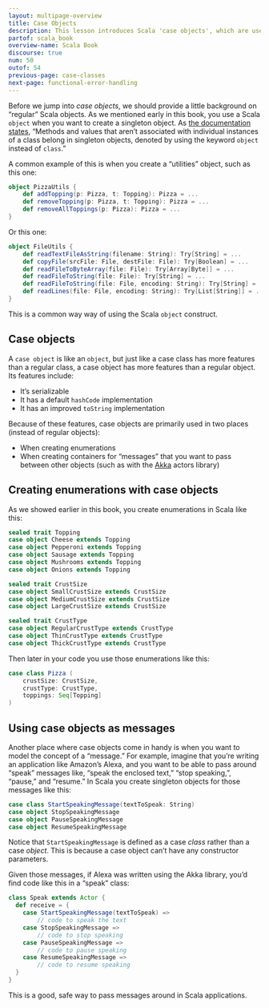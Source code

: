 ```yaml
---
layout: multipage-overview
title: Case Objects
description: This lesson introduces Scala 'case objects', which are used to create singletons with a few additional features.
partof: scala_book
overview-name: Scala Book
discourse: true
num: 50
outof: 54
previous-page: case-classes
next-page: functional-error-handling
---
```



Before we jump into *case objects*, we should provide a little background on “regular” Scala objects. As we mentioned early in this book, you use a Scala `object` when you want to create a singleton object. As [the documentation states]({{site.baseurl}}/tour/singleton-objects.html), “Methods and values that aren’t associated with individual instances of a class belong in singleton objects, denoted by using the keyword `object` instead of `class`.”

A common example of this is when you create a “utilities” object, such as this one:

```scala
object PizzaUtils {
    def addTopping(p: Pizza, t: Topping): Pizza = ...
    def removeTopping(p: Pizza, t: Topping): Pizza = ...
    def removeAllToppings(p: Pizza): Pizza = ...
}
```

Or this one:

```scala
object FileUtils {
    def readTextFileAsString(filename: String): Try[String] = ...
    def copyFile(srcFile: File, destFile: File): Try[Boolean] = ...
    def readFileToByteArray(file: File): Try[Array[Byte]] = ...
    def readFileToString(file: File): Try[String] = ...
    def readFileToString(file: File, encoding: String): Try[String] = ...
    def readLines(file: File, encoding: String): Try[List[String]] = ...
}
```

This is a common way way of using the Scala `object` construct.



## Case objects

A `case object` is like an `object`, but just like a case class has more features than a regular class, a case object has more features than a regular object. Its features include:

- It’s serializable
- It has a default `hashCode` implementation
- It has an improved `toString` implementation

<!--
These features make a case object useful when you don’t know how it will be used by other developers, such as if it will be sent across a network, or even referenced in a different JVM (such as with the [Akka](https://akka.io/) actors platform, where you can send messages between JVM instances).

https://doc.akka.io/docs/akka/new-docs-quickstart-snapshot/define-actors.html
“Case classes and case objects make excellent messages since they are immutable and have support for pattern matching.”
-->

Because of these features, case objects are primarily used in two places (instead of regular objects):

- When creating enumerations
- When creating containers for “messages” that you want to pass between other objects (such as with the [Akka](https://akka.io) actors library)



## Creating enumerations with case objects

As we showed earlier in this book, you create enumerations in Scala like this:

```scala
sealed trait Topping
case object Cheese extends Topping
case object Pepperoni extends Topping
case object Sausage extends Topping
case object Mushrooms extends Topping
case object Onions extends Topping

sealed trait CrustSize
case object SmallCrustSize extends CrustSize
case object MediumCrustSize extends CrustSize
case object LargeCrustSize extends CrustSize

sealed trait CrustType
case object RegularCrustType extends CrustType
case object ThinCrustType extends CrustType
case object ThickCrustType extends CrustType
```

Then later in your code you use those enumerations like this:

```scala
case class Pizza (
    crustSize: CrustSize,
    crustType: CrustType,
    toppings: Seq[Topping]
)
```

<!--
// this works, implying that 'case' isn't needed for pattern-matching
sealed trait CrustSize
object SmallCrustSize extends CrustSize
object MediumCrustSize extends CrustSize
object LargeCrustSize extends CrustSize

def poop(cs: CrustSize): Unit = cs match {
    case SmallCrustSize  => println("small")
    case MediumCrustSize => println("medium")
    case LargeCrustSize  => println("large")
}
-->




## Using case objects as messages

Another place where case objects come in handy is when you want to model the concept of a “message.” For example, imagine that you’re writing an application like Amazon’s Alexa, and you want to be able to pass around “speak”  messages like, “speak the enclosed text,” “stop speaking,”, “pause,” and “resume.” In Scala you create singleton objects for those messages like this:

```scala
case class StartSpeakingMessage(textToSpeak: String)
case object StopSpeakingMessage
case object PauseSpeakingMessage
case object ResumeSpeakingMessage
```

Notice that `StartSpeakingMessage` is defined as a case *class* rather than a case *object*. This is because a case object can’t have any constructor parameters.

Given those messages, if Alexa was written using the Akka library, you’d find code like this in a “speak” class:

```scala
class Speak extends Actor {
  def receive = {
    case StartSpeakingMessage(textToSpeak) =>
        // code to speak the text
    case StopSpeakingMessage =>
        // code to stop speaking
    case PauseSpeakingMessage =>
        // code to pause speaking
    case ResumeSpeakingMessage =>
        // code to resume speaking
  }
}
```

This is a good, safe way to pass messages around in Scala applications.








